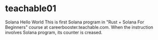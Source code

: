 # teachable01
Solana Hello World
This is first Solana program in "Rust + Solana For Beginners" course at careerbooster.teachable.com.
When the instruction involves Solana program, its counter is creased.   

